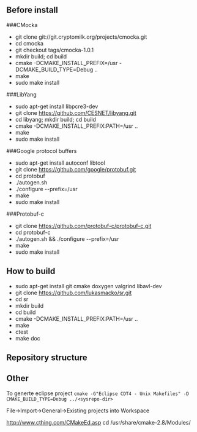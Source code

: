 
## Before install

###CMocka

- git clone git://git.cryptomilk.org/projects/cmocka.git
- cd cmocka
- git checkout tags/cmocka-1.0.1
- mkdir build; cd build
- cmake -DCMAKE_INSTALL_PREFIX=/usr -DCMAKE_BUILD_TYPE=Debug ..
- make
- sudo make install


###LibYang
- sudo apt-get install libpcre3-dev
- git clone https://github.com/CESNET/libyang.git
- cd libyang; mkdir build; cd build
- cmake -DCMAKE_INSTALL_PREFIX:PATH=/usr ..
- make
- sudo make install

###Google protocol buffers
- sudo apt-get install autoconf libtool
- git clone https://github.com/google/protobuf.git
- cd protobuf
- ./autogen.sh
- ./configure --prefix=/usr
- make
- sudo make install

###Protobuf-c
- git clone https://github.com/protobuf-c/protobuf-c.git
- cd protobuf-c
- ./autogen.sh && ./configure --prefix=/usr 
- make 
- sudo make install


## How to build
- sudo apt-get install git cmake doxygen valgrind libavl-dev
- git clone https://github.com/lukasmacko/sr.git
- cd sr
- mkdir build
- cd build
- cmake -DCMAKE_INSTALL_PREFIX:PATH=/usr ..
- make
- ctest
- make doc


## Repository structure

## Other
To generte eclipse project
```cmake -G"Eclipse CDT4 - Unix Makefiles" -D CMAKE_BUILD_TYPE=Debug ../<sysrepo-dir>```

File->Import->General->Existing projects into Workspace

http://www.cthing.com/CMakeEd.asp
cd /usr/share/cmake-2.8/Modules/

